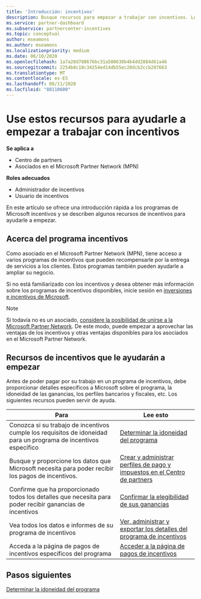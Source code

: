 ```yaml
---
title: 'Introducción: incentivos'
description: Busque recursos para empezar a trabajar con incentivos. Los pasos incluyen la confirmación de cumplir los requisitos de idoneidad y el envío de los detalles bancarios, impuestos y pagos.
ms.service: partner-dashboard
ms.subservice: partnercenter-incentives
ms.topic: conceptual
author: mseamons
ms.author: mseamons
ms.localizationpriority: medium
ms.date: 08/10/2020
ms.openlocfilehash: 1a7a20d788676bc31a500638b4b4dd2884d61a46
ms.sourcegitcommit: 2254b8c18c34254ed14db55ec20dcb2ccb287663
ms.translationtype: MT
ms.contentlocale: es-ES
ms.lasthandoff: 08/11/2020
ms.locfileid: "88110600"
---
```

# <a name="use-these-resources-to-help-you-get-started-with-incentives"></a>Use estos recursos para ayudarle a empezar a trabajar con incentivos

**Se aplica a**

- Centro de partners
- Asociados en el Microsoft Partner Network (MPN)

**Roles adecuados**

- Administrador de incentivos
- Usuario de incentivos

En este artículo se ofrece una introducción rápida a los programas de Microsoft incentivos y se describen algunos recursos de incentivos para ayudarle a empezar.

## <a name="about-the-incentives-program"></a>Acerca del programa incentivos

Como asociado en el Microsoft Partner Network (MPN), tiene acceso a varios programas de incentivos que pueden recompensarle por la entrega de servicios a los clientes. Estos programas también pueden ayudarle a ampliar su negocio.

Si no está familiarizado con los incentivos y desea obtener más información sobre los programas de incentivos disponibles, inicie sesión en [inversiones e incentivos de Microsoft](https://partner.microsoft.com/membership/partner-incentives).

> [!NOTE]
> Si todavía no es un asociado, [considere la posibilidad de unirse a la Microsoft Partner Network](https://partner.microsoft.com/membership). De este modo, puede empezar a aprovechar las ventajas de los incentivos y otras ventajas disponibles para los asociados en el Microsoft Partner Network.  

## <a name="incentives-resources-to-help-you-get-started"></a>Recursos de incentivos que le ayudarán a empezar

Antes de poder pagar por su trabajo en un programa de incentivos, debe proporcionar detalles específicos a Microsoft sobre el programa, la idoneidad de las ganancias, los perfiles bancarios y fiscales, etc. Los siguientes recursos pueden servir de ayuda.

|  **Para**  |  **Lee esto**  |
|--------------|-----------|
| Conozca si su trabajo de incentivos cumple los requisitos de idoneidad para un programa de incentivos específico | [Determinar la idoneidad del programa](incentives-determined-your-program-eligibility.md)  |
| Busque y proporcione los datos que Microsoft necesita para poder recibir los pagos de incentivos. | [Crear y administrar perfiles de pago y impuestos en el Centro de partners](incentives-create-and-manage-your-payout-and-tax-profiles.md)  |
| Confirme que ha proporcionado todos los detalles que necesita para poder recibir ganancias de incentivos | [Confirmar la elegibilidad de sus ganancias](incentives-confirm-your-earnings-eligibility.md)  |
| Vea todos los datos e informes de su programa de incentivos | [Ver, administrar y exportar los detalles del programa de incentivos](understand-incentive-payouts.md)  |
| Acceda a la página de pagos de incentivos específicos del programa | [Acceder a la página de pagos de incentivos](incentives-unified-user-guide.md)  |

## <a name="next-steps"></a>Pasos siguientes

[Determinar la idoneidad del programa](incentives-determined-your-program-eligibility.md)